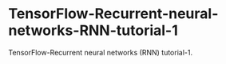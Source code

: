 # TensorFlow-Recurrent-neural-networks-RNN-tutorial-1
TensorFlow-Recurrent neural networks (RNN) tutorial-1.

